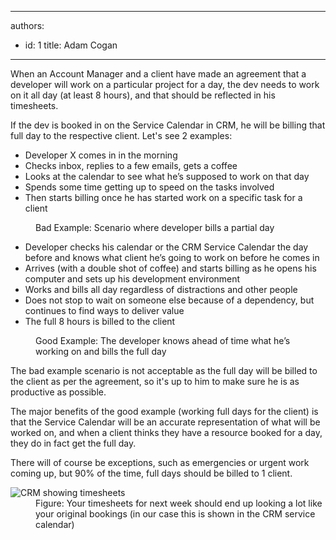

---
authors:
  - id: 1
    title: Adam Cogan
---




<span class='intro'> <p>When an Account Manager and a client have made an agreement that a developer will work on a particular project for a day, the dev needs to work on it all day (at least 8 hours), and that should be reflected in his timesheets.</p><p>If the dev is booked in on the Service Calendar in CRM, he will be billing that full day to the respective client. Let's see 2 examples&#58;</p> </span>

<dl class="bad"><dt class="greyBox"><ul><li>Developer X comes in in the morning</li><li>Checks inbox, replies to a few emails, gets a coffee</li><li>Looks at the calendar to see what he’s supposed to work on that day</li><li>Spends some time getting up to speed on the tasks involved</li><li>Then starts billing once he has started work on a specific task for a client</li></ul></dt><dd>Bad Example&#58; Scenario where developer bills a partial day</dd></dl><dl class="good"><dt class="greyBox"><ul><li>Developer checks his calendar or the CRM Service Calendar the day before and knows what client he’s going to work on before he comes in</li><li>Arrives (with a double shot of coffee) and&#160;starts billing as he opens his computer and sets up his development environment</li><li>Works and bills all day regardless of distractions and other people</li><li>Does not stop to wait on someone else because of a dependency, but continues to find ways to deliver value</li><li>The full 8 hours is billed to the client</li></ul></dt><dd>Good Example&#58; The developer knows ahead of time what he’s working on and bills the full day</dd></dl><p>The bad example scenario is not acceptable as the full day will be billed to the client as per the agreement, so it's up to him to make sure he is as productive as possible. </p><p>The major benefits of the good example (working full days for the client)&#160;is that the Service Calendar will be an accurate representation of what will be worked on, and when a client thinks they have a resource booked for a day, they do in fact get the full day.</p><p>There will of course be exceptions, such as emergencies or urgent work coming up, but 90% of the time, full days should be billed to 1 client.</p><dl class="image"><dt><img alt="CRM showing timesheets" src="/PublishingImages/CRM-timesheets.jpg" /></dt><dd>Figure&#58; Your timesheets for next week should end up looking a lot like your original bookings (in our case this is shown in the CRM service calendar)</dd></dl>


